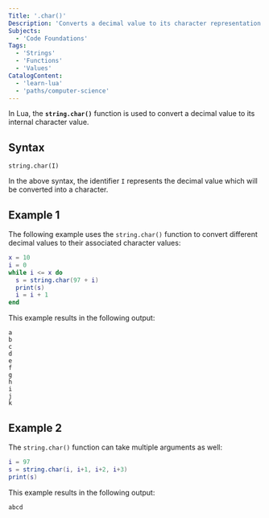 ```yaml
---
Title: '.char()'
Description: 'Converts a decimal value to its character representation.'
Subjects:
  - 'Code Foundations'
Tags:
  - 'Strings'
  - 'Functions'
  - 'Values'
CatalogContent:
  - 'learn-lua'
  - 'paths/computer-science'
---
```


In Lua, the **`string.char()`** function is used to convert a decimal value to its internal character value.

## Syntax

```pseudo
string.char(I)
```

In the above syntax, the identifier `I` represents the decimal value which will be converted into a character.

## Example 1

The following example uses the `string.char()` function to convert different decimal values to their associated character values:

```lua
x = 10
i = 0
while i <= x do
  s = string.char(97 + i)
  print(s)
  i = i + 1
end
```

This example results in the following output:

```shell
a
b
c
d
e
f
g
h
i
j
k
```

## Example 2

The `string.char()` function can take multiple arguments as well:

```lua
i = 97
s = string.char(i, i+1, i+2, i+3)
print(s)
```

This example results in the following output:

```shell
abcd
```
